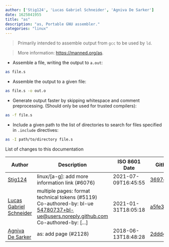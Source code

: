 ```yaml
---
author: ['Stig124', 'Lucas Gabriel Schneider', 'Agniva De Sarker']
date: 1625841955
title: "as"
description: "as, Portable GNU assembler."
categories: "linux"
---
```

> Primarily intended to assemble output from `gcc` to be used by `ld`.

> More information: <https://manned.org/as>.

- Assemble a file, writing the output to `a.out`:

```bash
as file.s
```

- Assemble the output to a given file:

```bash
as file.s -o out.o
```

- Generate output faster by skipping whitespace and comment preprocessing. (Should only be used for trusted compilers):

```bash
as -f file.s
```

- Include a given path to the list of directories to search for files specified in `.include` directives:

```bash
as -I path/to/directory file.s
```
List of changes to this documentation


Author | Description | ISO 8601 Date | GitHub link
------|-----|-----|-----
[Stig124](mailto:stigpro@outlook.fr) | linux/[a-g]: add more information link (#6076) | 2021-07-09T16:45:55 | [3697c62b5e5c](https://github.com/tldr-pages/tldr/commit/3697c62b5e5cd9bae7a99c591cb81d1ddcfbf792)
[Lucas Gabriel Schneider](mailto:casdpa@gmail.com) | multiple pages: format technical tokens (#5119) Co-authored-by: bl-ue <54780737+bl-ue@users.noreply.github.com> Co-authored-by: [...] | 2021-01-31T18:05:18 | [a5fe31bc47ae](https://github.com/tldr-pages/tldr/commit/a5fe31bc47aece3efa5e66b52b3cf384f27d5d72)
[Agniva De Sarker](mailto:agnivade@yahoo.co.in) | as: add page (#2128) | 2018-06-13T18:48:28 | [2ddd4f552c3b](https://github.com/tldr-pages/tldr/commit/2ddd4f552c3b14acaadeb4157ca59b136005f642)

